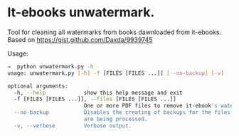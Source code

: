 # It-ebooks unwatermark.

Tool for cleaning all watermarks from books dawnloaded from it-ebooks.
Based on https://gist.github.com/Daxda/9939745

Usage:
```sh
⇒  python unwatermark.py -h
usage: unwatermark.py [-h] -f [FILES [FILES ...]] [--no-backup] [-v]

optional arguments:
  -h, --help            show this help message and exit
  -f [FILES [FILES ...]], --files [FILES [FILES ...]]
                        One or more PDF files to remove it-ebook's watermarks.
  --no-backup           Disables the creating of backups for the files which
                        are being processed.
  -v, --verbose         Verbose output.
```
